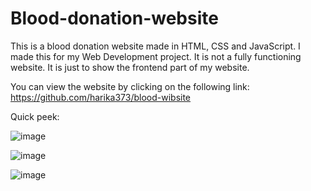 # Blood-donation-website
This is  a blood donation website made in HTML, CSS and JavaScript. I made this for my Web Development project. It is not a fully functioning website. It is just to show the frontend part of my website.

You can view the website by clicking on the following link: https://github.com/harika373/blood-wibsite

Quick peek: 

![image](https://user-images.githubusercontent.com/80671044/202892694-16bdda3d-479a-44ee-8cf1-4700c2cf33a6.png)

![image](https://user-images.githubusercontent.com/80671044/202892719-4857fbb8-ea41-48c2-b937-bceafd1b8752.png)

![image](https://user-images.githubusercontent.com/80671044/202892755-2216b121-1374-4766-a8d4-5954070f6227.png)
